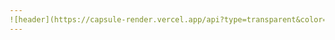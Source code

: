 ```yaml
---
![header](https://capsule-render.vercel.app/api?type=transparent&color=auto&height=200&section=header&text=SetUp%Eggs&fontAlign=20&fontSize=70&fontColor=396992)
---
```

